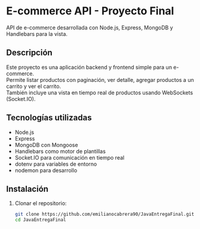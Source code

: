 # E-commerce API - Proyecto Final

API de e-commerce desarrollada con Node.js, Express, MongoDB y Handlebars para la vista.

## Descripción

Este proyecto es una aplicación backend y frontend simple para un e-commerce.  
Permite listar productos con paginación, ver detalle, agregar productos a un carrito y ver el carrito.  
También incluye una vista en tiempo real de productos usando WebSockets (Socket.IO).

## Tecnologías utilizadas

- Node.js  
- Express  
- MongoDB con Mongoose  
- Handlebars como motor de plantillas  
- Socket.IO para comunicación en tiempo real  
- dotenv para variables de entorno  
- nodemon para desarrollo

## Instalación

1. Clonar el repositorio:  
   ```bash
   git clone https://github.com/emilianocabrera90/JavaEntregaFinal.git
   cd JavaEntregaFinal
